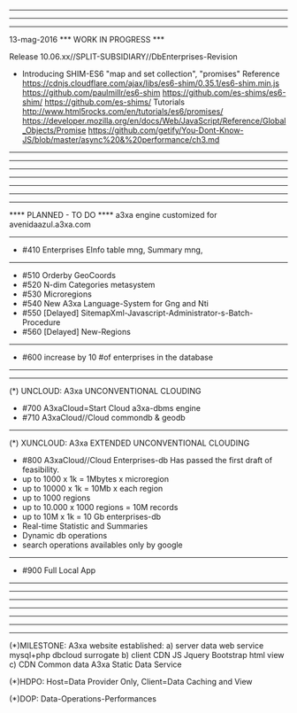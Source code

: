 *************************************************
*************************************************
*************************************************
13-mag-2016 *** WORK IN PROGRESS ***


Release 10.06.xx//SPLIT-SUBSIDIARY//DbEnterprises-Revision

* Introducing SHIM-ES6 "map and set collection", "promises"
Reference
https://cdnjs.cloudflare.com/ajax/libs/es6-shim/0.35.1/es6-shim.min.js
https://github.com/paulmillr/es6-shim
https://github.com/es-shims/es6-shim/
https://github.com/es-shims/
Tutorials
http://www.html5rocks.com/en/tutorials/es6/promises/
https://developer.mozilla.org/en/docs/Web/JavaScript/Reference/Global_Objects/Promise
https://github.com/getify/You-Dont-Know-JS/blob/master/async%20&%20performance/ch3.md
______________________________________________
*************************************************
*************************************************
*************************************************







*************************************************
*************************************************
*************************************************
**** PLANNED - TO DO ****
a3xa engine customized for avenidaazul.a3xa.com 


______________________________________________


* #410 Enterprises EInfo table mng, Summary mng, 

______________________________________________

* #510 Orderby GeoCoords 
* #520 N-dim Categories metasystem 
* #530 Microregions 
* #540 New A3xa Language-System for Gng and Nti
* #550 [Delayed] SitemapXml-Javascript-Administrator-s-Batch-Procedure
* #560 [Delayed] New-Regions
______________________________________________

* #600 increase by 10 #of enterprises in the database 

______________________________________________
______________________________________________
(\*) UNCLOUD: A3xa UNCONVENTIONAL CLOUDING
* #700 A3xaCloud=Start Cloud a3xa-dbms engine 
* #710 A3xaCloud//Cloud commondb & geodb 

______________________________________________
(\*) XUNCLOUD: A3xa EXTENDED UNCONVENTIONAL CLOUDING 
* #800 A3xaCloud//Cloud Enterprises-db
Has passed the first draft of feasibility.
* up to 1000 x 1k = 1Mbytes x microregion
* up to 10000 x 1k = 10Mb x each region
* up to 1000 regions
* up to 10.000 x 1000 regions = 10M records 
* up to 10M x 1k = 10 Gb enterprises-db  
* Real-time Statistic and Summaries
* Dynamic db operations
* search operations availables only by google
______________________________________________

* #900 Full Local App

______________________________________________
*************************************************
*************************************************
*************************************************






*************************************************
*************************************************
*************************************************

(\*)MILESTONE: A3xa website established: 
   a) server data web service mysql+php dbcloud surrogate
   b) client CDN JS Jquery Bootstrap html view
   c) CDN Common data A3xa Static Data Service


(\*)HDPO: Host=Data Provider Only, Client=Data Caching and View

(\*)DOP: Data-Operations-Performances
